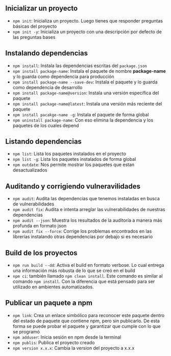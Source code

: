 ## Inicializar un proyecto

- `npm init`: Inicializa un proyecto. Luego tienes que responder preguntas básicas del proyecto
- `npm init -y`: Inicializa un proyecto con una descripción por defecto de las preguntas bases

## Instalando dependencias

- `npm install`: Instala las dependencias escritas del `package.json`
- `npm install package-name`: Instala el paquete de nombre __package-name__ y lo guarda como dependencia para producción
- `npm install package-name --save-dev`: Instala el paquete y lo guarda como dependencia de desarrollo
- `npm install package-name@version`: Instala una versión específica del paquete
- `npm install package-name@latest`: Instala una versión más reciente del paquete
- `npm install pacakge-name -g`: Instala el paquete de forma global
- `npm uninstall package-name`: Con eso elimina la dependencia y los paquetes de los cuales depend

## Listando dependencias

- `npm list`: Lista los paquetes instalados en el proyecto
- `npm list -g`: Lista los paquetes instalados de forma global
- `npm outdate`: Nos permite mostrar los paquetes que estan desactualizados

## Auditando y corrigiendo vulneravilidades

- `npm audit`: Audita las dependencias que tenemos instaladas en busca de vulnerabilidades
- `npm audit fix`: Audita e intenta arreglar las vulnerabilidades de nuestras dependencias
- `npm audit --json`: Muestra los resultados de la auditoría a manera más profunda en formato json
- `npm audit fix --force`: Corrige los problemas encontrados en las librerías instalando otras dependencias por debajo si es necesario

## Build de los proyectos

- `npm run build --dd`: Activa el build en formato verbose. Lo cual entrega una información más robusta de lo que se creó en el build
- `npm ci`: también llamado `npm clean install`. Este comando es similar al comando `npm install`. Con la diferencia que está pensado para ser utilizado en ambientes automatizados.

## Publicar un paquete a npm

- `npm link`: Crea un enlace simbólico para reconocer este paquete dentro del estado de paquete que contiene npm, pero sin publicarlo. De esta forma se puede probar el paquete y garantizar que cumple con lo que se programó
- `npm adduser`: Inicia sesión en npm desde la terminal
- `npm publis`: Publica el proyecto creado
- `npm version x.x.x`: Cambia la version del proyecto a x.x.x